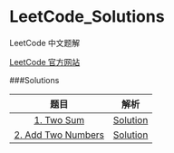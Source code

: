 # LeetCode_Solutions

LeetCode 中文题解

[LeetCode 官方网站](https://leetcode.com/)

###Solutions


|                    题目                    |                    解析                    |
| :--------------------------------------: | :--------------------------------------: |
| [1. Two Sum](https://leetcode.com/problems/two-sum/#/description) | [Solution](https://github.com/moranzcw/LeetCode_Solutions/blob/master/Algorithm/1.%20Two%20Sum.md) |
| [2. Add Two Numbers](https://leetcode.com/problems/add-two-numbers/#/description) | [Solution](https://github.com/moranzcw/LeetCode_Solutions/blob/master/Algorithm/2.%20Add%20Two%20Numbers.md) |



